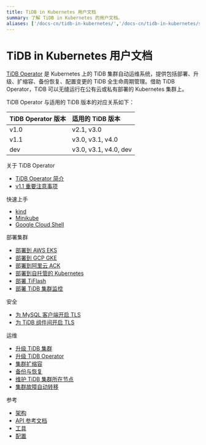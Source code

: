 ```yaml
---
title: TiDB in Kubernetes 用户文档
summary: 了解 TiDB in Kubernetes 的用户文档。
aliases: ['/docs-cn/tidb-in-kubernetes/','/docs-cn/tidb-in-kubernetes/stable/','/docs-cn/tidb-in-kubernetes/v1.1/']
---
```


<!-- markdownlint-disable MD046 -->

# TiDB in Kubernetes 用户文档

[TiDB Operator](https://github.com/pingcap/tidb-operator) 是 Kubernetes 上的 TiDB 集群自动运维系统，提供包括部署、升级、扩缩容、备份恢复、配置变更的 TiDB 全生命周期管理。借助 TiDB Operator，TiDB 可以无缝运行在公有云或私有部署的 Kubernetes 集群上。

TiDB Operator 与适用的 TiDB 版本的对应关系如下：

| TiDB Operator 版本 | 适用的 TiDB 版本 |
|:---|:---|
| v1.0 | v2.1, v3.0 |
| v1.1 | v3.0, v3.1, v4.0 |
| dev | v3.0, v3.1, v4.0, dev |

<NavColumns>
<NavColumn>
<ColumnTitle>关于 TiDB Operator</ColumnTitle>

- [TiDB Operator 简介](tidb-operator-overview.md)
- [v1.1 重要注意事项](notes-tidb-operator-v1.1.md)

</NavColumn>

<NavColumn>
<ColumnTitle>快速上手</ColumnTitle>

- [kind](get-started.md#使用-kind-创建-kubernetes-集群)
- [Minikube](get-started.md#使用-minikube-创建-kubernetes-集群)
- [Google Cloud Shell](https://console.cloud.google.com/cloudshell/open?cloudshell_git_repo=https://github.com/pingcap/docs-tidb-operator&cloudshell_tutorial=zh/deploy-tidb-from-kubernetes-gke.md)

</NavColumn>

<NavColumn>
<ColumnTitle>部署集群</ColumnTitle>

- [部署到 AWS EKS](deploy-on-aws-eks.md)
- [部署到 GCP GKE](deploy-on-gcp-gke.md)
- [部署到阿里云 ACK](deploy-on-alibaba-cloud.md)
- [部署到自托管的 Kubernetes](prerequisites.md)
- [部署 TiFlash](deploy-tiflash.md)
- [部署 TiDB 集群监控](monitor-a-tidb-cluster.md)

</NavColumn>

<NavColumn>
<ColumnTitle>安全</ColumnTitle>

- [为 MySQL 客户端开启 TLS](enable-tls-for-mysql-client.md)
- [为 TiDB 组件间开启 TLS](enable-tls-between-components.md)

</NavColumn>

<NavColumn>
<ColumnTitle>运维</ColumnTitle>

- [升级 TiDB 集群](upgrade-a-tidb-cluster.md)
- [升级 TiDB Operator](upgrade-tidb-operator.md)
- [集群扩缩容](scale-a-tidb-cluster.md)
- [备份与恢复](backup-and-restore-using-helm-charts.md)
- [维护 TiDB 集群所在节点](maintain-a-kubernetes-node.md)
- [集群故障自动转移](use-auto-failover.md)

</NavColumn>

<NavColumn>
<ColumnTitle>参考</ColumnTitle>

- [架构](tidb-scheduler.md)
- [API 参考文档](https://github.com/pingcap/tidb-operator/blob/master/docs/api-references/docs.md)
- [工具](use-tkctl.md)
- [配置](configure-tidb-binlog-drainer.md)

</NavColumn>

</NavColumns>
